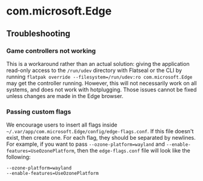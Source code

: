 # com.microsoft.Edge

## Troubleshooting

### Game controllers not working
This is a workaround rather than an actual solution: giving the application
read-only access to the `/run/udev` directory with Flatseal or the CLI by running
`flatpak override --filesystem=/run/udev:ro com.microsoft.Edge`
may get the controller running. However, this will not necessarily work on all
systems, and does not work with hotplugging. Those issues cannot be fixed
unless changes are made in the Edge browser.

### Passing custom flags
We encourage users to insert all flags inside `~/.var/app/com.microsoft.Edge/config/edge-flags.conf`. If this file doesn't exist, then create one. For each flag, they should be separated by newlines. For example, if you want to pass `--ozone-platform=wayland` and `--enable-features=UseOzonePlatform`, then the `edge-flags.conf` file will look like the following:

```
--ozone-platform=wayland
--enable-features=UseOzonePlatform
```
